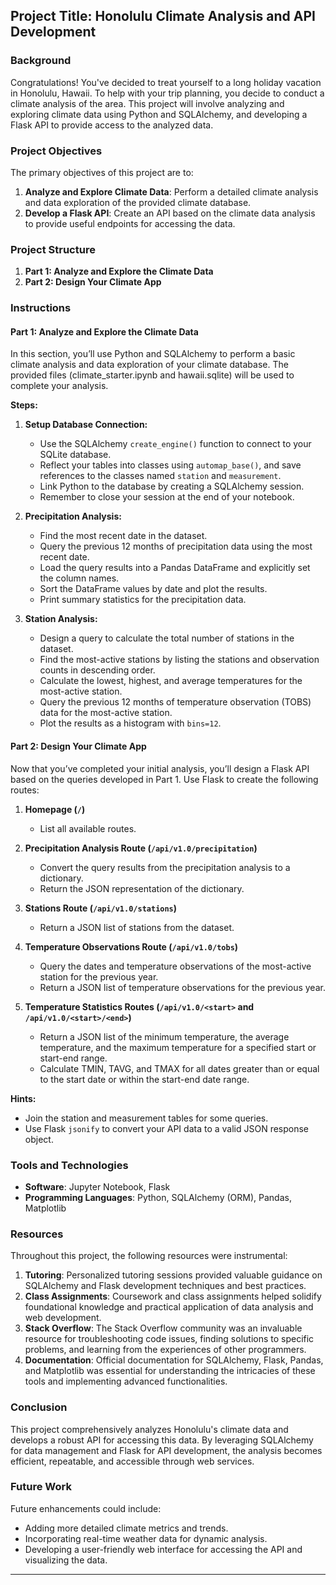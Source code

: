 
## Project Title: Honolulu Climate Analysis and API Development

### Background

Congratulations! You've decided to treat yourself to a long holiday vacation in Honolulu, Hawaii. To help with your trip planning, you decide to conduct a climate analysis of the area. This project will involve analyzing and exploring climate data using Python and SQLAlchemy, and developing a Flask API to provide access to the analyzed data.

### Project Objectives

The primary objectives of this project are to:

1. **Analyze and Explore Climate Data**: Perform a detailed climate analysis and data exploration of the provided climate database.
2. **Develop a Flask API**: Create an API based on the climate data analysis to provide useful endpoints for accessing the data.

### Project Structure

1. **Part 1: Analyze and Explore the Climate Data**
2. **Part 2: Design Your Climate App**

### Instructions

#### Part 1: Analyze and Explore the Climate Data

In this section, you’ll use Python and SQLAlchemy to perform a basic climate analysis and data exploration of your climate database. The provided files (climate_starter.ipynb and hawaii.sqlite) will be used to complete your analysis.

**Steps:**

1. **Setup Database Connection:**
    - Use the SQLAlchemy `create_engine()` function to connect to your SQLite database.
    - Reflect your tables into classes using `automap_base()`, and save references to the classes named `station` and `measurement`.
    - Link Python to the database by creating a SQLAlchemy session.
    - Remember to close your session at the end of your notebook.

2. **Precipitation Analysis:**
    - Find the most recent date in the dataset.
    - Query the previous 12 months of precipitation data using the most recent date.
    - Load the query results into a Pandas DataFrame and explicitly set the column names.
    - Sort the DataFrame values by date and plot the results.
    - Print summary statistics for the precipitation data.

3. **Station Analysis:**
    - Design a query to calculate the total number of stations in the dataset.
    - Find the most-active stations by listing the stations and observation counts in descending order.
    - Calculate the lowest, highest, and average temperatures for the most-active station.
    - Query the previous 12 months of temperature observation (TOBS) data for the most-active station.
    - Plot the results as a histogram with `bins=12`.

#### Part 2: Design Your Climate App

Now that you’ve completed your initial analysis, you’ll design a Flask API based on the queries developed in Part 1. Use Flask to create the following routes:

1. **Homepage (`/`)**
    - List all available routes.

2. **Precipitation Analysis Route (`/api/v1.0/precipitation`)**
    - Convert the query results from the precipitation analysis to a dictionary.
    - Return the JSON representation of the dictionary.

3. **Stations Route (`/api/v1.0/stations`)**
    - Return a JSON list of stations from the dataset.

4. **Temperature Observations Route (`/api/v1.0/tobs`)**
    - Query the dates and temperature observations of the most-active station for the previous year.
    - Return a JSON list of temperature observations for the previous year.

5. **Temperature Statistics Routes (`/api/v1.0/<start>` and `/api/v1.0/<start>/<end>`)**
    - Return a JSON list of the minimum temperature, the average temperature, and the maximum temperature for a specified start or start-end range.
    - Calculate TMIN, TAVG, and TMAX for all dates greater than or equal to the start date or within the start-end date range.

**Hints:**
- Join the station and measurement tables for some queries.
- Use Flask `jsonify` to convert your API data to a valid JSON response object.

### Tools and Technologies

- **Software**: Jupyter Notebook, Flask
- **Programming Languages**: Python, SQLAlchemy (ORM), Pandas, Matplotlib

### Resources

Throughout this project, the following resources were instrumental:

1. **Tutoring**: Personalized tutoring sessions provided valuable guidance on SQLAlchemy and Flask development techniques and best practices.
2. **Class Assignments**: Coursework and class assignments helped solidify foundational knowledge and practical application of data analysis and web development.
3. **Stack Overflow**: The Stack Overflow community was an invaluable resource for troubleshooting code issues, finding solutions to specific problems, and learning from the experiences of other programmers.
4. **Documentation**: Official documentation for SQLAlchemy, Flask, Pandas, and Matplotlib was essential for understanding the intricacies of these tools and implementing advanced functionalities.

### Conclusion

This project comprehensively analyzes Honolulu's climate data and develops a robust API for accessing this data. By leveraging SQLAlchemy for data management and Flask for API development, the analysis becomes efficient, repeatable, and accessible through web services.

### Future Work

Future enhancements could include:
- Adding more detailed climate metrics and trends.
- Incorporating real-time weather data for dynamic analysis.
- Developing a user-friendly web interface for accessing the API and visualizing the data.

---
